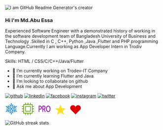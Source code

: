![I am GitHub Readme Generator's creator](https://media.licdn.com/dms/image/D5616AQF0c1rL_y_Dxw/profile-displaybackgroundimage-shrink_350_1400/0/1706627860591?e=1713398400&v=beta&t=D1n6_vVltvZUBQ5SUunKLpDwDg9N6WJROfkujYo1FYc)

### Hi I'm Md.Abu Essa

Experienced Software Engineer with a demonstrated history of working in the software development team of Bangladesh University of Business and Technology .Skilled in C , C++, Python ,Java ,Flutter and PHP programming Language.Currently  I am working as App Developer Intern in Trodiv Company.

Skills:  HTML / CSS/C/C++/Java/Flutter

- 🔭 I’m currently working on Trodev-IT Company 
- 🌱 I’m currently learning Flutter and Java 
- 👯 I’m looking to collaborate on github 
- 💬 Ask me about App Development 


[<img src='https://cdn.jsdelivr.net/npm/simple-icons@3.0.1/icons/github.svg' alt='github' height='40'>](https://github.com/https://github.com/Abuessa265)  [<img src='https://cdn.jsdelivr.net/npm/simple-icons@3.0.1/icons/linkedin.svg' alt='linkedin' height='40'>](https://www.linkedin.com/in/https://www.linkedin.com/in/engr-md-abu-essa-375ba9290//)  [<img src='https://cdn.jsdelivr.net/npm/simple-icons@3.0.1/icons/facebook.svg' alt='facebook' height='40'>](https://www.facebook.com/https://web.facebook.com/?_rdc=1&_rdr)  [<img src='https://cdn.jsdelivr.net/npm/simple-icons@3.0.1/icons/instagram.svg' alt='instagram' height='40'>](https://www.instagram.com/https://www.instagram.com/accounts/edit//)  [<img src='https://cdn.jsdelivr.net/npm/simple-icons@3.0.1/icons/twitter.svg' alt='twitter' height='40'>](https://twitter.com/https://twitter.com/abuessa1855678)  

<a href='https://archiveprogram.github.com/'><img src='https://raw.githubusercontent.com/acervenky/animated-github-badges/master/assets/acbadge.gif' width='40' height='40'></a> <a href='https://docs.github.com/en/developers'><img src='https://raw.githubusercontent.com/acervenky/animated-github-badges/master/assets/devbadge.gif' width='40' height='40'></a> <a href='https://github.com/pricing'><img src='https://raw.githubusercontent.com/acervenky/animated-github-badges/master/assets/pro.gif' width='40' height='40'></a> <a href='https://stars.github.com/'><img src='https://raw.githubusercontent.com/acervenky/animated-github-badges/master/assets/starbadge.gif' width='35' height='35'></a> <a href='https://docs.github.com/en/github/supporting-the-open-source-community-with-github-sponsors'><img src='https://raw.githubusercontent.com/acervenky/animated-github-badges/master/assets/sponsorbadge.gif' width='35' height='35'></a> 

![GitHub streak stats](https://streak-stats.demolab.com/?user=https://github.com/Abuessa265)  

